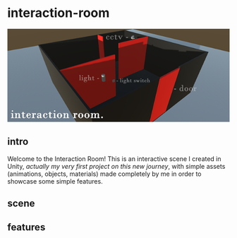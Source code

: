 # interaction-room
<p align="center">
  <img src="https://github.com/tsantilas/interaction-room/blob/main/Images/interaction_room_banner.png?raw=true">
</p>

## intro
Welcome to the Interaction Room! This is an interactive scene I created in Unity,<i> actually my very first project on this new journey</i>, with simple assets (animations, objects, materials) made completely by me in order to showcase some simple features.

## scene

## features
